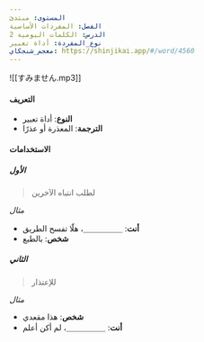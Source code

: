 ```yaml
---
المستوى: مبتدئ
الفصل: المفردات الأساسية
الدرس: الكلمات اليومية 2
نوع_المفردة: أداة تعبير
معجم_شنجكاي: https://shinjikai.app/#/word/4560
---
```


![[すみません.mp3]]

#### التعريف

- **النوع**: أداة تعبير
- **الترجمة**: المعذرة أو عذرًا

#### الاستخدامات

##### الأول

> لطلب انتباه الآخرين

_مثال_
- **أنت**: ＿＿＿＿＿، هلّا تفسح الطريق
- **شخص**: بالطبع

##### الثاني

> للإعتذار

_مثال_
- **شخص**: هذا مقعدي
- **أنت**: ＿＿＿＿＿، لم أكن أعلم
